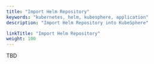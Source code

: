 ```yaml
---
title: "Import Helm Repository"
keywords: "kubernetes, helm, kubesphere, application"
description: "Import Helm Repository into KubeSphere"

linkTitle: "Import Helm Repository"
weight: 100
---
```


TBD

